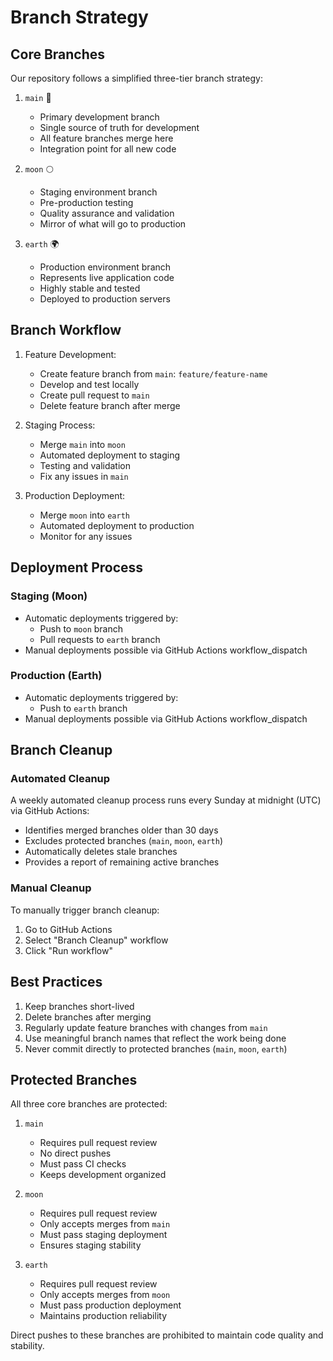 # Branch Strategy

## Core Branches

Our repository follows a simplified three-tier branch strategy:

1. `main` 🔧
   - Primary development branch
   - Single source of truth for development
   - All feature branches merge here
   - Integration point for all new code

2. `moon` 🌕
   - Staging environment branch
   - Pre-production testing
   - Quality assurance and validation
   - Mirror of what will go to production

3. `earth` 🌍
   - Production environment branch
   - Represents live application code
   - Highly stable and tested
   - Deployed to production servers

## Branch Workflow

1. Feature Development:
   - Create feature branch from `main`: `feature/feature-name`
   - Develop and test locally
   - Create pull request to `main`
   - Delete feature branch after merge

2. Staging Process:
   - Merge `main` into `moon`
   - Automated deployment to staging
   - Testing and validation
   - Fix any issues in `main`

3. Production Deployment:
   - Merge `moon` into `earth`
   - Automated deployment to production
   - Monitor for any issues

## Deployment Process

### Staging (Moon)
- Automatic deployments triggered by:
  - Push to `moon` branch
  - Pull requests to `earth` branch
- Manual deployments possible via GitHub Actions workflow_dispatch

### Production (Earth)
- Automatic deployments triggered by:
  - Push to `earth` branch
- Manual deployments possible via GitHub Actions workflow_dispatch

## Branch Cleanup

### Automated Cleanup
A weekly automated cleanup process runs every Sunday at midnight (UTC) via GitHub Actions:
- Identifies merged branches older than 30 days
- Excludes protected branches (`main`, `moon`, `earth`)
- Automatically deletes stale branches
- Provides a report of remaining active branches

### Manual Cleanup
To manually trigger branch cleanup:
1. Go to GitHub Actions
2. Select "Branch Cleanup" workflow
3. Click "Run workflow"

## Best Practices

1. Keep branches short-lived
2. Delete branches after merging
3. Regularly update feature branches with changes from `main`
4. Use meaningful branch names that reflect the work being done
5. Never commit directly to protected branches (`main`, `moon`, `earth`)

## Protected Branches

All three core branches are protected:

1. `main`
   - Requires pull request review
   - No direct pushes
   - Must pass CI checks
   - Keeps development organized

2. `moon`
   - Requires pull request review
   - Only accepts merges from `main`
   - Must pass staging deployment
   - Ensures staging stability

3. `earth`
   - Requires pull request review
   - Only accepts merges from `moon`
   - Must pass production deployment
   - Maintains production reliability

Direct pushes to these branches are prohibited to maintain code quality and stability.
